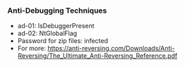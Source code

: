 ### Anti-Debugging Techniques
- ad-01: IsDebuggerPresent
- ad-02: NtGlobalFlag
- Password for zip files: infected
- For more: https://anti-reversing.com/Downloads/Anti-Reversing/The_Ultimate_Anti-Reversing_Reference.pdf
